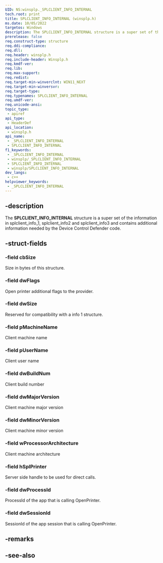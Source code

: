 ```yaml
---
UID: NS:winsplp._SPLCLIENT_INFO_INTERNAL
tech.root: print
title: SPLCLIENT_INFO_INTERNAL (winsplp.h)
ms.date: 10/05/2022
targetos: Windows
description: The SPLCLIENT_INFO_INTERNAL structure is a super set of the information in splclient_info_1, splclient_info2 and splclient_info3 and contains additional information needed by the Device Control Defender code.
prerelease: false
req.construct-type: structure
req.ddi-compliance: 
req.dll: 
req.header: winsplp.h
req.include-header: Winsplp.h
req.kmdf-ver: 
req.lib: 
req.max-support: 
req.redist: 
req.target-min-winverclnt: WIN11_NEXT
req.target-min-winversvr: 
req.target-type: 
req.typenames: SPLCLIENT_INFO_INTERNAL
req.umdf-ver: 
req.unicode-ansi: 
topic_type:
 - apiref
api_type:
 - HeaderDef
api_location:
 - winsplp.h
api_name:
 - _SPLCLIENT_INFO_INTERNAL
 - SPLCLIENT_INFO_INTERNAL
f1_keywords:
 - _SPLCLIENT_INFO_INTERNAL
 - winsplp/_SPLCLIENT_INFO_INTERNAL
 - SPLCLIENT_INFO_INTERNAL
 - winsplp/SPLCLIENT_INFO_INTERNAL
dev_langs:
 - c++
helpviewer_keywords:
 - _SPLCLIENT_INFO_INTERNAL
---
```


## -description

The **SPLCLIENT_INFO_INTERNAL** structure is a super set of the information in splclient_info_1, splclient_info2 and splclient_info3 and contains additional information needed by the Device Control Defender code.

## -struct-fields

### -field cbSize

Size in bytes of this structure.

### -field dwFlags

Open printer additional flags to the provider.

### -field dwSize

Reserved for compatibility with a info 1 structure.

### -field pMachineName

Client machine name

### -field pUserName

Client user name

### -field dwBuildNum

Client build number

### -field dwMajorVersion

Client machine major version

### -field dwMinorVersion

Client machine minor version

### -field wProcessorArchitecture

Client machine architecture

### -field hSplPrinter

Server side handle to be used for direct calls.

### -field dwProcessId

ProcessId of the app that is calling OpenPrinter.

### -field dwSessionId

SessionId of the app session that is calling OpenPrinter.

## -remarks

## -see-also
